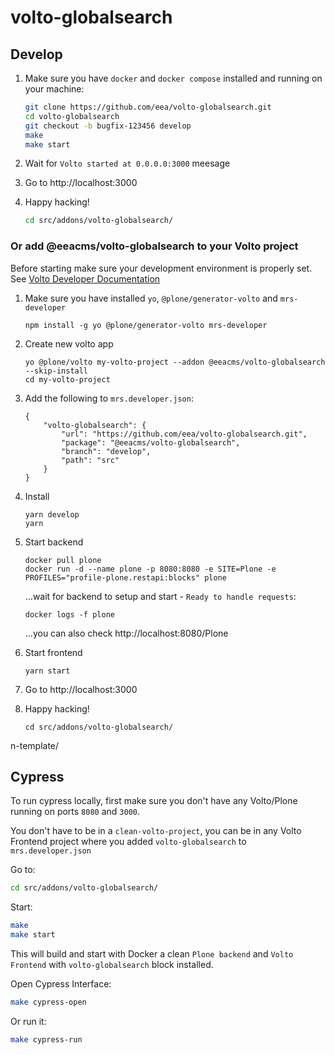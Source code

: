 # volto-globalsearch

## Develop

1. Make sure you have `docker` and `docker compose` installed and running on your machine:

    ```Bash
    git clone https://github.com/eea/volto-globalsearch.git
    cd volto-globalsearch
    git checkout -b bugfix-123456 develop
    make
    make start
    ```

1. Wait for `Volto started at 0.0.0.0:3000` meesage

1. Go to http://localhost:3000

1.  Happy hacking!

    ```Bash
    cd src/addons/volto-globalsearch/
    ```

### Or add @eeacms/volto-globalsearch to your Volto project

Before starting make sure your development environment is properly set. See [Volto Developer Documentation](https://docs.voltocms.com/getting-started/install/)

1.  Make sure you have installed `yo`, `@plone/generator-volto` and `mrs-developer`

        npm install -g yo @plone/generator-volto mrs-developer

1.  Create new volto app

        yo @plone/volto my-volto-project --addon @eeacms/volto-globalsearch --skip-install
        cd my-volto-project

1.  Add the following to `mrs.developer.json`:

        {
            "volto-globalsearch": {
                "url": "https://github.com/eea/volto-globalsearch.git",
                "package": "@eeacms/volto-globalsearch",
                "branch": "develop",
                "path": "src"
            }
        }

1.  Install

        yarn develop
        yarn

1.  Start backend

        docker pull plone
        docker run -d --name plone -p 8080:8080 -e SITE=Plone -e PROFILES="profile-plone.restapi:blocks" plone

    ...wait for backend to setup and start - `Ready to handle requests`:

        docker logs -f plone

    ...you can also check http://localhost:8080/Plone

1.  Start frontend

        yarn start

1.  Go to http://localhost:3000

1.  Happy hacking!

        cd src/addons/volto-globalsearch/
n-template/

## Cypress

To run cypress locally, first make sure you don't have any Volto/Plone running on ports `8080` and `3000`.

You don't have to be in a `clean-volto-project`, you can be in any Volto Frontend
project where you added `volto-globalsearch` to `mrs.developer.json`

Go to:

  ```BASH
  cd src/addons/volto-globalsearch/
  ```

Start:

  ```Bash
  make
  make start
  ```

This will build and start with Docker a clean `Plone backend` and `Volto Frontend` with `volto-globalsearch` block installed.

Open Cypress Interface:

  ```Bash
  make cypress-open
  ```

Or run it:

  ```Bash
  make cypress-run
  ```
